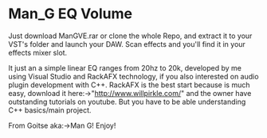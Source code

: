 # Man_G EQ Volume

Just download ManGVE.rar or clone the whole Repo, and extract it to your VST's folder and launch your DAW. Scan effects and you'll find it in your effects mixer slot.

It just an a simple linear EQ ranges from 20hz to 20k, developed by me using Visual  Studio and RackAFX technology, if you also interested on audio plugin development with C++. RackAFX is the best start because is much easy, download it here:->"http://www.willpirkle.com/" and the owner have outstanding tutorials on youtube. But you have to be able understanding C++ basics/main project.

From Goitse aka:->Man G!
Enjoy!